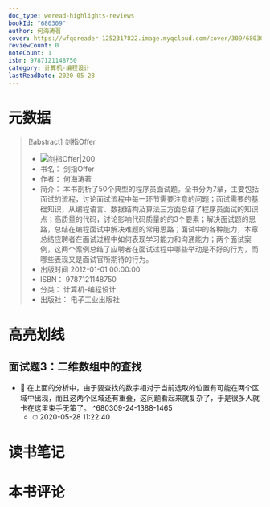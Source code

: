 ```yaml
---
doc_type: weread-highlights-reviews
bookId: "680309"
author: 何海涛著
cover: https://wfqqreader-1252317822.image.myqcloud.com/cover/309/680309/t7_680309.jpg
reviewCount: 0
noteCount: 1
isbn: 9787121148750
category: 计算机-编程设计
lastReadDate: 2020-05-28
---
```

# 元数据
> [!abstract] 剑指Offer
> - ![ 剑指Offer|200](https://wfqqreader-1252317822.image.myqcloud.com/cover/309/680309/t7_680309.jpg)
> - 书名： 剑指Offer
> - 作者： 何海涛著
> - 简介： 本书剖析了50个典型的程序员面试题。全书分为7章，主要包括面试的流程，讨论面试流程中每一环节需要注意的问题；面试需要的基础知识，从编程语言、数据结构及算法三方面总结了程序员面试的知识点；高质量的代码，讨论影响代码质量的的3个要素；解决面试题的思路，总结在编程面试中解决难题的常用思路；面试中的各种能力，本章总结应聘者在面试过程中如何表现学习能力和沟通能力；两个面试案例，这两个案例总结了应聘者在面试过程中哪些举动是不好的行为，而哪些表现又是面试官所期待的行为。
> - 出版时间 2012-01-01 00:00:00
> - ISBN： 9787121148750
> - 分类： 计算机-编程设计
> - 出版社： 电子工业出版社

# 高亮划线

## 面试题3：二维数组中的查找


- 📌 在上面的分析中，由于要查找的数字相对于当前选取的位置有可能在两个区域中出现，而且这两个区域还有重叠，这问题看起来就复杂了，于是很多人就卡在这里束手无策了。 ^680309-24-1388-1465
    - ⏱ 2020-05-28 11:22:40 
# 读书笔记

# 本书评论

